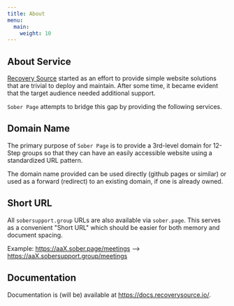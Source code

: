 ```yaml
---
title: About
menu:
  main:
    weight: 10
---
```


About Service
-------------

[Recovery Source](https://docs.recoverysource.io/) started as an effort to
provide simple website solutions that are trivial to deploy and maintain. After
some time, it became evident that the target audience needed additional support.

``Sober Page`` attempts to bridge this gap by providing the following services.

Domain Name
-----------

The primary purpose of ``Sober Page`` is to provide a 3rd-level domain for
12-Step groups so that they can have an easily accessible website using a
standardized URL pattern.

The domain name provided can be used directly (github pages or similar) or used
as a forward (redirect) to an existing domain, if one is already owned.

Short URL
---------

All ``sobersupport.group`` URLs are also available via ``sober.page``. This
serves as a convenient "Short URL" which should be easier for both memory and
document spacing.

Example: https://aaX.sober.page/meetings
--> https://aaX.sobersupport.group/meetings

Documentation
-------------

Documentation is (will be) available at https://docs.recoverysource.io/.
